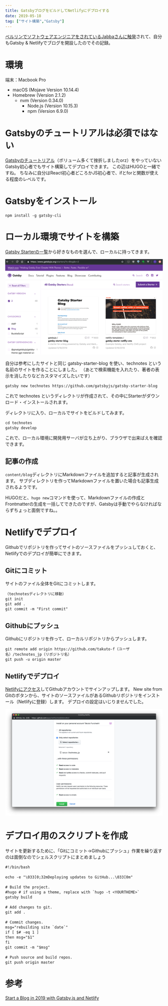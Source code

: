 ```yaml
---
title: GatsbyブログをビルドしてNetlifyにデプロイする
date: 2019-05-18
tag: ["サイト構築","Gatsby"]
---
```


[ベルリンでソフトウェアエンジニアをされているJabbaさんに触発](https://www.jabba.cloud/20190113194504/)されて、自分もGatsby & Netlifyでブログを開設したのでその記録。

# 環境

端末：Macbook Pro

*   macOS (Mojave Version 10.14.4)
*   Homebrew (Version 2.1.2)
    *   nvm (Version 0.34.0)
        *   Node.js (Version 10.15.3)  
        *   npm (Version 6.9.0)

# Gatsbyのチュートリアルは必須ではない

[Gatsbyのチュートリアル](https://www.gatsbyjs.org/tutorial/)（ボリューム多くて挫折しましたorz）をやっていないGatsby初心者でもサイト構築してデプロイできます。
この辺はHUGOと一緒ですね。
ちなみに自分はReact初心者どころかJS初心者で、ifとforと関数が使える程度のレベルです。

# Gatsbyをインストール

    npm install -g gatsby-cli

# ローカル環境でサイトを構築

[Gatsby Starterの一覧](https://www.gatsbyjs.org/starters/?c=Blog&v=2)から好きなものを選んで、ローカルに持ってきます。

![GatsbyStarters](GatsbyStarters.png)

自分は参考にしたサイトと同じ gatsby-starter-blog を使い、technotes という名前のサイトを作ることにしました。
（あとで検索機能を入れたり、著者の表示を消したりなどカスタマイズしたいです）

    gatsby new technotes https://github.com/gatsbyjs/gatsby-starter-blog

これで technotes というディレクトリが作成されて、その中にStarterがダウンロード・インストールされます。

ディレクトリに入り、ローカルでサイトをビルドしてみます。

    cd technotes
    gatsby develop

これで、ローカル環境に開発用サーバが立ち上がり、ブラウザで出来ばえを確認できます。

## 記事の作成

`content/blog`ディレクトリにMarkdownファイルを追加すると記事が生成されます。
サブディレクトリを作ってMarkdownファイルを置いた場合も記事生成されるようです。

HUGOだと、`hugo new`コマンドを使って、Markdownファイルの作成とFrontmatterの生成を一括してできたのですが、Gatsbyは手動でやらなければならずちょっと面倒ですね。。

# Netlifyでデプロイ

Githubでリポジトリを作ってサイトのソースファイルをプッシュしておくと、Netlifyでのデプロイが簡単にできます。

## Gitにコミット

サイトのファイル全体をGitにコミットします。

    （technotesディレクトリに移動）
    git init
    git add .
    git commit -m "First commit"

## Githubにプッシュ

Githubにリポジトリを作って、ローカルリポジトリからプッシュします。

    git remote add origin https://github.com/takuto-f（ユーザ名）/technotes_jp（リポジトリ名）
    git push -u origin master

## Netlifyでデプロイ

[Netlifyにアクセス](https://app.netlify.com/signup)してGithubアカウントでサインアップします。
New site from Gitのボタンから、サイトのソースファイルがあるGithubリポジトリをインストール（Netlifyに登録）します。
デプロイの設定はいじりませんでした。

![deployByNetlify](deployByNetlify.png)

# デプロイ用のスクリプトを作成

サイトを更新するために、「Gitにコミット→Githubにプッシュ」作業を繰り返すのは面倒なのでシェルスクリプトにまとめましょう

```shell
#!/bin/bash

echo -e "\033[0;32mDeploying updates to GitHub...\033[0m"

# Build the project.
#hugo # if using a theme, replace with `hugo -t <YOURTHEME>`
gatsby build

# Add changes to git.
git add .

# Commit changes.
msg="rebuilding site `date`"
if [ $# -eq 1 ]
then msg="$1"
fi
git commit -m "$msg"

# Push source and build repos.
git push origin master

```

# 参考

[Start a Blog in 2019 with Gatsby.js and Netlify](https://daveceddia.com/start-blog-gatsby-netlify/)